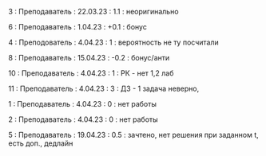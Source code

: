 3 : Преподаватель : 22.03.23 : 1.1 : неоригинально

6 : Преподаватель : 1.04.23 : +0.1 : бонус

4 : Преподователь : 4.04.23 : 1 : вероятность не ту посчитали

8 : Преподаватель : 15.04.23 : -0.2 : бонус/анти

10 : Преподаватель : 4.04.23 : 1 : РК - нет 1,2 лаб

11 : Преподаватель : 4.04.23 : 3 : ДЗ - 1 задача неверно, 

1 : Преподаватель : 4.04.23 : 0 : нет работы

2 : Преподаватель : 4.04.23 : 0 : нет работы

5 : Преподаватель : 19.04.23 : 0.5 : зачтено, нет решения при заданном t, есть доп., дедлайн

